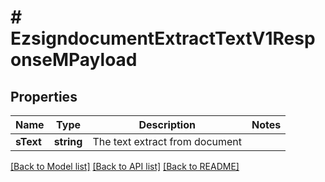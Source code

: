 # # EzsigndocumentExtractTextV1ResponseMPayload

## Properties

Name | Type | Description | Notes
------------ | ------------- | ------------- | -------------
**sText** | **string** | The text extract from document |

[[Back to Model list]](../../README.md#models) [[Back to API list]](../../README.md#endpoints) [[Back to README]](../../README.md)
